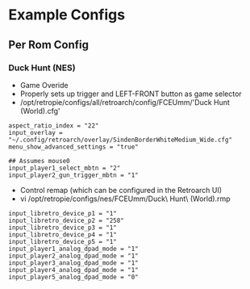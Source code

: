 # Example Configs

## Per Rom Config

### Duck Hunt (NES)

- Game Overide
- Properly sets up trigger and LEFT-FRONT button as game selector
- /opt/retropie/configs/all/retroarch/config/FCEUmm/'Duck Hunt (World).cfg'

```
aspect_ratio_index = "22"
input_overlay = "~/.config/retroarch/overlay/SindenBorderWhiteMedium_Wide.cfg"
menu_show_advanced_settings = "true"

## Assumes mouse0
input_player1_select_mbtn = "2"
input_player2_gun_trigger_mbtn = "1"
```

- Control remap (which can be configured in the Retroarch UI)
- vi /opt/retropie/configs/nes/FCEUmm/Duck\ Hunt\ (World).rmp

```
input_libretro_device_p1 = "1"
input_libretro_device_p2 = "258"
input_libretro_device_p3 = "1"
input_libretro_device_p4 = "1"
input_libretro_device_p5 = "1"
input_player1_analog_dpad_mode = "1"
input_player2_analog_dpad_mode = "1"
input_player3_analog_dpad_mode = "1"
input_player4_analog_dpad_mode = "1"
input_player5_analog_dpad_mode = "0"
```
